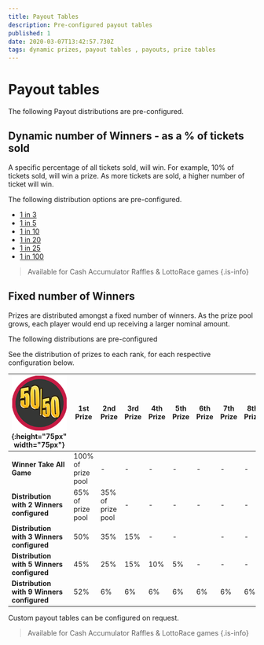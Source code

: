 ```yaml
---
title: Payout Tables
description: Pre-configured payout tables
published: 1
date: 2020-03-07T13:42:57.730Z
tags: dynamic prizes, payout tables , payouts, prize tables
---
```


# Payout tables

The following Payout distributions are pre-configured.

## Dynamic number of Winners - as a % of tickets sold
A specific percentage of all tickets sold, will win. For example, 10% of tickets sold, will win a prize.
As more tickets are sold, a higher number of ticket will win.
   
The following distribution options are pre-configured.

- [1 in 3](../payout-tables/dynamic-1in3)
- [1 in 5](../payout-tables/dynamic-1in5)
- [1 in 10](../payout-tables/dynamic-1in10) 
- [1 in 20](../payout-tables/dynamic-1in20)
- [1 in 25](../payout-tables/dynamic-1in25)
- [1 in 100](../payout-tables/dynamic-1in100)



> Available for Cash Accumulator Raffles & LottoRace games
{.is-info}


## Fixed number of Winners
  
Prizes are distributed amongst a fixed number of winners. 
As the prize pool grows, each player would end up receiving a larger nominal amount.
  
The following distributions are pre-configured

  
 See the distribution of prizes to each rank, for each respective configuration below.

| ![50-50small.png](/50-50small.png "Cash Raffle"){:height="75px" width="75px"}   | 1st <BR>Prize | 2nd <BR>Prize| 3rd<BR>Prize |   4th<BR>Prize | 5th<BR>Prize | 6th<BR>Prize | 7th<BR>Prize | 8th<BR>Prize | 9th<BR>Prize |                 
|---------------|---------|---------------|-----------------------|-----------------------|---| ---| ---| ---| ---|
|**Winner Take All Game** | 100%<BR>of prize pool | - | - | -|- |-|- |- |- | 
|**Distribution with 2 Winners configured** | 65%<BR>of prize pool | 35%<BR>of prize pool | - |- | -|-| -| -| -| 
|**Distribution with 3 Winners configured**| 50% | 35% | 15% |- | -|| -| -| -| 
|**Distribution with 5 Winners configured**| 45% | 25% |15%  |10% | 5%|-| -| -| -|
|**Distribution with 9 Winners configured**| 52% | 6% | 6% |6% | 6%|6%| 6%| 6%| 6%| 
 
Custom payout tables can be configured on request.
  
 
> Available for Cash Accumulator Raffles & LottoRace games
{.is-info}



